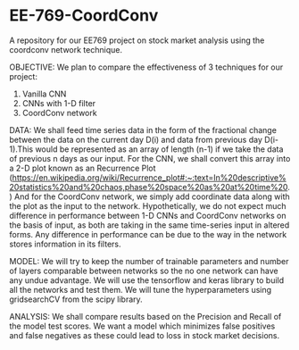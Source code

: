 # EE-769-CoordConv
A repository for our EE769 project on stock market analysis using the coordconv network technique.

OBJECTIVE:
We plan to compare the effectiveness of 3 techniques for our project:
1) Vanilla CNN
2) CNNs with 1-D filter
3) CoordConv network

DATA:
We shall feed time series data in the form of the fractional change between the data on the current day D(i) and data from previous day D(i-1).This would be represented as an array of length (n-1) if we take the data of previous n days as our input.
For the CNN, we shall convert this array into a 2-D plot known as an Recurrence Plot (https://en.wikipedia.org/wiki/Recurrence_plot#:~:text=In%20descriptive%20statistics%20and%20chaos,phase%20space%20as%20at%20time%20.) And for the CoordConv network, we simply add coordinate data along with the plot as the input to the network.
Hypothetically, we do not expect much difference in performance between 1-D CNNs and CoordConv networks on the basis of input, as both are taking in the same time-series input in altered forms. Any difference in performance can be due to the way in the network stores information in its filters.

MODEL:
We will try to keep the number of trainable parameters and number of layers comparable between networks so the no one network can have any undue advantage. We will use the tensorflow and keras library to build all the networks and test them. We will tune the hyperparameters using gridsearchCV from the scipy library. 

ANALYSIS:
We shall compare results based on the Precision and Recall of the model test scores. We want a model which minimizes false positives and false negatives as these could lead to loss in stock market decisions. 
